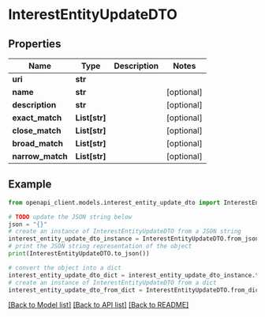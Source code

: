 # InterestEntityUpdateDTO


## Properties

Name | Type | Description | Notes
------------ | ------------- | ------------- | -------------
**uri** | **str** |  | 
**name** | **str** |  | [optional] 
**description** | **str** |  | [optional] 
**exact_match** | **List[str]** |  | [optional] 
**close_match** | **List[str]** |  | [optional] 
**broad_match** | **List[str]** |  | [optional] 
**narrow_match** | **List[str]** |  | [optional] 

## Example

```python
from openapi_client.models.interest_entity_update_dto import InterestEntityUpdateDTO

# TODO update the JSON string below
json = "{}"
# create an instance of InterestEntityUpdateDTO from a JSON string
interest_entity_update_dto_instance = InterestEntityUpdateDTO.from_json(json)
# print the JSON string representation of the object
print(InterestEntityUpdateDTO.to_json())

# convert the object into a dict
interest_entity_update_dto_dict = interest_entity_update_dto_instance.to_dict()
# create an instance of InterestEntityUpdateDTO from a dict
interest_entity_update_dto_from_dict = InterestEntityUpdateDTO.from_dict(interest_entity_update_dto_dict)
```
[[Back to Model list]](../README.md#documentation-for-models) [[Back to API list]](../README.md#documentation-for-api-endpoints) [[Back to README]](../README.md)


